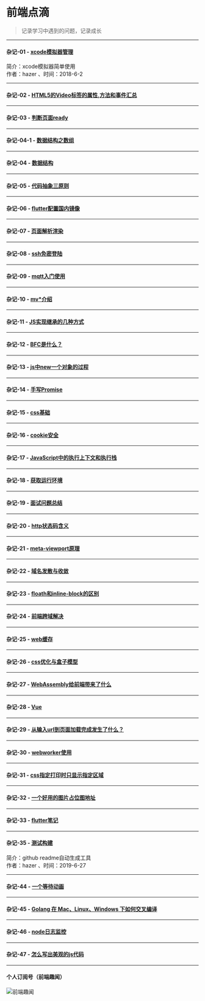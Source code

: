 # 前端点滴
> 记录学习中遇到的问题，记录成长
---
#### 杂记-01 - [xcode模拟器管理](./docs/%E6%9D%82%E8%AE%B0-01.xcode%E6%A8%A1%E6%8B%9F%E5%99%A8%E7%AE%A1%E7%90%86.md)  
简介：xcode模拟器简单使用  
作者：hazer  、时间：2018-6-2    
***
#### 杂记-02 - [HTML5的Video标签的属性,方法和事件汇总](./docs/%E6%9D%82%E8%AE%B0-02.HTML5%E7%9A%84Video%E6%A0%87%E7%AD%BE%E7%9A%84%E5%B1%9E%E6%80%A7%2C%E6%96%B9%E6%B3%95%E5%92%8C%E4%BA%8B%E4%BB%B6%E6%B1%87%E6%80%BB.md)  
***
#### 杂记-03 - [判断页面ready](./docs/%E6%9D%82%E8%AE%B0-03.%E5%88%A4%E6%96%AD%E9%A1%B5%E9%9D%A2ready.md)  
***
#### 杂记-04-1 - [数据结构之数组](./docs/%E6%9D%82%E8%AE%B0-04-1.%E6%95%B0%E6%8D%AE%E7%BB%93%E6%9E%84%E4%B9%8B%E6%95%B0%E7%BB%84.md)  
***
#### 杂记-04 - [数据结构](./docs/%E6%9D%82%E8%AE%B0-04.%E6%95%B0%E6%8D%AE%E7%BB%93%E6%9E%84.md)  
***
#### 杂记-05 - [代码抽象三原则](./docs/%E6%9D%82%E8%AE%B0-05.%E4%BB%A3%E7%A0%81%E6%8A%BD%E8%B1%A1%E4%B8%89%E5%8E%9F%E5%88%99.md)  
***
#### 杂记-06 - [flutter配置国内镜像](./docs/%E6%9D%82%E8%AE%B0-06.flutter%E9%85%8D%E7%BD%AE%E5%9B%BD%E5%86%85%E9%95%9C%E5%83%8F.md)  
***
#### 杂记-07 - [页面解析渲染](./docs/%E6%9D%82%E8%AE%B0-07.%E9%A1%B5%E9%9D%A2%E8%A7%A3%E6%9E%90%E6%B8%B2%E6%9F%93.md)  
***
#### 杂记-08 - [ssh免密登陆](./docs/%E6%9D%82%E8%AE%B0-08.ssh%E5%85%8D%E5%AF%86%E7%99%BB%E9%99%86.md)  
***
#### 杂记-09 - [mqtt入门使用](./docs/%E6%9D%82%E8%AE%B0-09.mqtt%E5%85%A5%E9%97%A8%E4%BD%BF%E7%94%A8.md)  
***
#### 杂记-10 - [mv*介绍](./docs/%E6%9D%82%E8%AE%B0-10.mv*%E4%BB%8B%E7%BB%8D.md)  
***
#### 杂记-11 - [JS实现继承的几种方式](./docs/%E6%9D%82%E8%AE%B0-11.JS%E5%AE%9E%E7%8E%B0%E7%BB%A7%E6%89%BF%E7%9A%84%E5%87%A0%E7%A7%8D%E6%96%B9%E5%BC%8F.md)  
***
#### 杂记-12 - [BFC是什么？](./docs/%E6%9D%82%E8%AE%B0-12.BFC%E6%98%AF%E4%BB%80%E4%B9%88%EF%BC%9F.md)  
***
#### 杂记-13 - [js中new一个对象的过程](./docs/%E6%9D%82%E8%AE%B0-13.js%E4%B8%ADnew%E4%B8%80%E4%B8%AA%E5%AF%B9%E8%B1%A1%E7%9A%84%E8%BF%87%E7%A8%8B.md)  
***
#### 杂记-14 - [手写Promise](./docs/%E6%9D%82%E8%AE%B0-14.%E6%89%8B%E5%86%99Promise.md)  
***
#### 杂记-15 - [css基础](./docs/%E6%9D%82%E8%AE%B0-15.css%E5%9F%BA%E7%A1%80.md)  
***
#### 杂记-16 - [cookie安全](./docs/%E6%9D%82%E8%AE%B0-16.cookie%E5%AE%89%E5%85%A8.md)  
***
#### 杂记-17 - [JavaScript中的执行上下文和执行栈](./docs/%E6%9D%82%E8%AE%B0-17.JavaScript%E4%B8%AD%E7%9A%84%E6%89%A7%E8%A1%8C%E4%B8%8A%E4%B8%8B%E6%96%87%E5%92%8C%E6%89%A7%E8%A1%8C%E6%A0%88.md)  
***
#### 杂记-18 - [获取运行环境](./docs/%E6%9D%82%E8%AE%B0-18.%E8%8E%B7%E5%8F%96%E8%BF%90%E8%A1%8C%E7%8E%AF%E5%A2%83.md)  
***
#### 杂记-19 - [面试问题总结](./docs/%E6%9D%82%E8%AE%B0-19.%E9%9D%A2%E8%AF%95%E9%97%AE%E9%A2%98%E6%80%BB%E7%BB%93.md)  
***
#### 杂记-20 - [http状态码含义](./docs/%E6%9D%82%E8%AE%B0-20.http%E7%8A%B6%E6%80%81%E7%A0%81%E5%90%AB%E4%B9%89.md)  
***
#### 杂记-21 - [meta-viewport原理](./docs/%E6%9D%82%E8%AE%B0-21.meta-viewport%E5%8E%9F%E7%90%86.md)  
***
#### 杂记-22 - [域名发散与收敛](./docs/%E6%9D%82%E8%AE%B0-22.%E5%9F%9F%E5%90%8D%E5%8F%91%E6%95%A3%E4%B8%8E%E6%94%B6%E6%95%9B.md)  
***
#### 杂记-23 - [floath和inline-block的区别](./docs/%E6%9D%82%E8%AE%B0-23.floath%E5%92%8Cinline-block%E7%9A%84%E5%8C%BA%E5%88%AB.md)  
***
#### 杂记-24 - [前端跨域解决](./docs/%E6%9D%82%E8%AE%B0-24.%E5%89%8D%E7%AB%AF%E8%B7%A8%E5%9F%9F%E8%A7%A3%E5%86%B3.md)  
***
#### 杂记-25 - [web缓存](./docs/%E6%9D%82%E8%AE%B0-25.web%E7%BC%93%E5%AD%98.md)  
***
#### 杂记-26 - [css优化与盒子模型](./docs/%E6%9D%82%E8%AE%B0-26.css%E4%BC%98%E5%8C%96%E4%B8%8E%E7%9B%92%E5%AD%90%E6%A8%A1%E5%9E%8B.md)  
***
#### 杂记-27 - [WebAssembly给前端带来了什么](./docs/%E6%9D%82%E8%AE%B0-27.WebAssembly%E7%BB%99%E5%89%8D%E7%AB%AF%E5%B8%A6%E6%9D%A5%E4%BA%86%E4%BB%80%E4%B9%88.md)  
***
#### 杂记-28 - [Vue](./docs/%E6%9D%82%E8%AE%B0-28.Vue.nextTick%E5%AE%9E%E7%8E%B0.md)  
***
#### 杂记-29 - [从输入url到页面加载完成发生了什么？](./docs/%E6%9D%82%E8%AE%B0-29.%E4%BB%8E%E8%BE%93%E5%85%A5url%E5%88%B0%E9%A1%B5%E9%9D%A2%E5%8A%A0%E8%BD%BD%E5%AE%8C%E6%88%90%E5%8F%91%E7%94%9F%E4%BA%86%E4%BB%80%E4%B9%88%EF%BC%9F.md)  
***
#### 杂记-30 - [webworker使用](./docs/%E6%9D%82%E8%AE%B0-30.webworker%E4%BD%BF%E7%94%A8.md)  
***
#### 杂记-31 - [css指定打印时只显示指定区域](./docs/%E6%9D%82%E8%AE%B0-31.css%E6%8C%87%E5%AE%9A%E6%89%93%E5%8D%B0%E6%97%B6%E5%8F%AA%E6%98%BE%E7%A4%BA%E6%8C%87%E5%AE%9A%E5%8C%BA%E5%9F%9F.md)  
***
#### 杂记-32 - [一个好用的图片占位图地址](./docs/%E6%9D%82%E8%AE%B0-32.%E4%B8%80%E4%B8%AA%E5%A5%BD%E7%94%A8%E7%9A%84%E5%9B%BE%E7%89%87%E5%8D%A0%E4%BD%8D%E5%9B%BE%E5%9C%B0%E5%9D%80.md)  
***
#### 杂记-33 - [flutter笔记](./docs/%E6%9D%82%E8%AE%B0-33.flutter%E7%AC%94%E8%AE%B0.md)  
***
#### 杂记-35 - [测试构建](./docs/%E6%9D%82%E8%AE%B0-35.%E6%B5%8B%E8%AF%95%E6%9E%84%E5%BB%BA.md)  
简介：github readme自动生成工具    
作者：hazer  、时间：2019-6-27    
***
#### 杂记-44 - [一个等待动画](./docs/%E6%9D%82%E8%AE%B0-44.%E4%B8%80%E4%B8%AA%E7%AD%89%E5%BE%85%E5%8A%A8%E7%94%BB.md)  
***
#### 杂记-45 - [Golang 在 Mac、Linux、Windows 下如何交叉编译](./docs/%E6%9D%82%E8%AE%B0-45.Golang%20%E5%9C%A8%20Mac%E3%80%81Linux%E3%80%81Windows%20%E4%B8%8B%E5%A6%82%E4%BD%95%E4%BA%A4%E5%8F%89%E7%BC%96%E8%AF%91.md)  
***
#### 杂记-46 - [node日志监控](./docs/%E6%9D%82%E8%AE%B0-46.node%E6%97%A5%E5%BF%97%E7%9B%91%E6%8E%A7.md)  
***
#### 杂记-47 - [怎么写出美观的js代码](./docs/%E6%9D%82%E8%AE%B0-47.%E6%80%8E%E4%B9%88%E5%86%99%E5%87%BA%E7%BE%8E%E8%A7%82%E7%9A%84js%E4%BB%A3%E7%A0%81.md)  
***


#### 个人订阅号（前端趣闻）
![前端趣闻](https://github.com/mynane/web-problem/blob/master/assets/qrcode.jpg)
